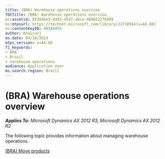 ```yaml
---
title: (BRA) Warehouse operations overview
TOCTitle: (BRA) Warehouse operations overview
ms:assetid: 8fd94be3-dd93-4547-a8ce-469662276989
ms:mtpsurl: https://technet.microsoft.com/library/JJ710564(v=AX.60)
ms:contentKeyID: 49384454
author: Khairunj
ms.date: 04/18/2014
mtps_version: v=AX.60
f1_keywords:
- BRA
- Brazil
- warehouse operations
audience: Application User
ms.search.region: Brazil
---
```


# (BRA) Warehouse operations overview 


_**Applies To:** Microsoft Dynamics AX 2012 R3, Microsoft Dynamics AX 2012 R2_

The following topic provides information about managing warehouse operations.

[(BRA) Move products](bra-move-products.md)

  


